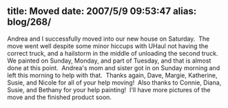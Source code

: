 title: Moved
date: 2007/5/9 09:53:47
alias: blog/268/
---
Andrea and I successfully moved into our new house on Saturday.  The move went well despite some minor hiccups with UHaul not having the correct truck, and a hailstorm in the middle of unloading the second truck.  We painted on Sunday, Monday, and part of Tuesday, and that is almost done at this point.  Andrea's mom and sister got in on Sunday morning and left this morning to help with that.  Thanks again, Dave, Margie, Katherine, Susie, and Nicole for all of your help moving!  Also thanks to Connie, Diana, Susie, and Bethany for your help painting!  I'll have more pictures of the move and the finished product soon.